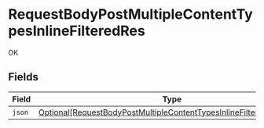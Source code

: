 # RequestBodyPostMultipleContentTypesInlineFilteredRes

OK


## Fields

| Field                                                                                                                                                     | Type                                                                                                                                                      | Required                                                                                                                                                  | Description                                                                                                                                               |
| --------------------------------------------------------------------------------------------------------------------------------------------------------- | --------------------------------------------------------------------------------------------------------------------------------------------------------- | --------------------------------------------------------------------------------------------------------------------------------------------------------- | --------------------------------------------------------------------------------------------------------------------------------------------------------- |
| `json`                                                                                                                                                    | [Optional[RequestBodyPostMultipleContentTypesInlineFilteredResJSON]](../../models/operations/requestbodypostmultiplecontenttypesinlinefilteredresjson.md) | :heavy_minus_sign:                                                                                                                                        | N/A                                                                                                                                                       |